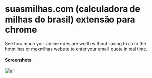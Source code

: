 # suasmilhas.com (calculadora de milhas do brasil) extensão para chrome

See how much your airline miles are worth without having to go to the hotmilhas or maxmilhas website to enter your email, quote in real time.

#### Screenshots
![all](https://user-images.githubusercontent.com/47501385/214698351-14f12304-6ea1-402a-8e97-216aef937a5f.png)
